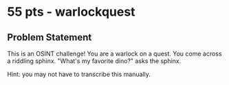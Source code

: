 # 55 pts - warlockquest
## Problem Statement
This is an OSINT challenge! You are a warlock on a quest. You come across a riddling sphinx. "What's my favorite dino?" asks the sphinx.

Hint: you may not have to transcribe this manually.
